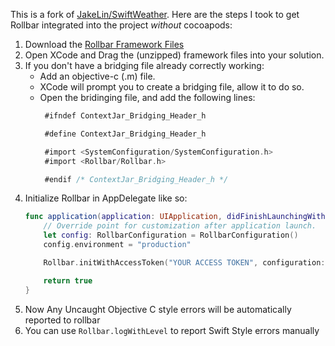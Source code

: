 This is a fork of [JakeLin/SwiftWeather](https://github.com/JakeLin/SwiftWeather). Here are the steps I took to get Rollbar integrated into the project *without* cocoapods:

 1. Download the [Rollbar Framework Files](https://github.com/rollbar/rollbar-ios/releases/download/v0.1.5/Rollbar.zip)
 2. Open XCode and Drag the (unzipped) framework files into your solution.
 3. If you don't have a bridging file already correctly working:
    * Add an objective-c (.m) file.
    * XCode will prompt you to create a bridging file, allow it to do so.
    * Open the bridinging file, and add the following lines:
      ```objective-c
       #ifndef ContextJar_Bridging_Header_h

       #define ContextJar_Bridging_Header_h

       #import <SystemConfiguration/SystemConfiguration.h>
       #import <Rollbar/Rollbar.h>

       #endif /* ContextJar_Bridging_Header_h */
       ```
 4. Initialize Rollbar in AppDelegate like so:
    ```swift
    func application(application: UIApplication, didFinishLaunchingWithOptions launchOptions: [NSObject: AnyObject]?) -> Bool     {
        // Override point for customization after application launch.
        let config: RollbarConfiguration = RollbarConfiguration()
        config.environment = "production"

        Rollbar.initWithAccessToken("YOUR ACCESS TOKEN", configuration: config)

        return true
    }
    ```
 5. Now Any Uncaught Objective C style errors will be automatically reported to rollbar
 6. You can use `Rollbar.logWithLevel` to report Swift Style errors manually
